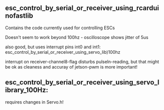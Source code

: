esc_control_by_serial_or_receiver_using_rcarduinofastlib
-----------
Contains the code currently used for controlling ESCs

Doesn't seem to work beyond 100hz - oscilloscope shows jitter of 5us

also good, but uses interrupt pins int0 and int1:
esc_control_by_serial_or_receiver_using_servo_lib)100hz

interrupt on receiver-channel8-flag disturbs pulseln-reading, but that might be ok as cleaness and accuray of jetson-pwm is more important!



esc_control_by_serial_or_receiver_using_servo_library_100Hz:
----------------
requires changes in Servo.h!




